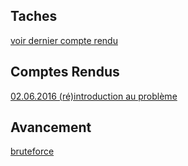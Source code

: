 ## Taches ##

[voir dernier compte rendu](compte_rendus/2016.06.20.md)

## Comptes Rendus ##

[02.06.2016 (ré)introduction au problème](compte_rendus/2016.06.02.md)

## Avancement ##

[bruteforce](bruteforce.md)
